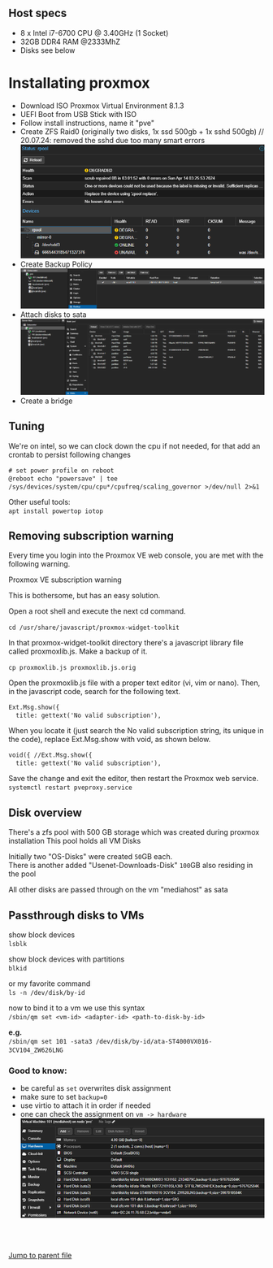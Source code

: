 ## Host specs
- 8 x Intel i7-6700 CPU @ 3.40GHz (1 Socket)
- 32GB DDR4 RAM @2333MhZ
- Disks see below

# Installating proxmox
- Download ISO Proxmox Virtual Environment 8.1.3
- UEFI Boot from USB Stick with ISO
- Follow install instructions, name it "pve"
- Create ZFS Raid0 (originally two disks, 1x ssd 500gb + 1x sshd 500gb) // 20.07.24: removed the sshd due too many smart errors
  ![ZFS Pool Overview](pictures/zfs-pool.png)
- Create Backup Policy
  ![Backup Policy Overview](pictures/backup-policy.png)
- Attach disks to sata
  ![Disk Overview](pictures/disks.png)
- Create a bridge 

## Tuning
We're on intel, so we can clock down the cpu if not needed, for that add an crontab to persist following changes

```
# set power profile on reboot
@reboot echo "powersave" | tee /sys/devices/system/cpu/cpu*/cpufreq/scaling_governor >/dev/null 2>&1
```

Other useful tools: <br/>
`apt install powertop iotop`


## Removing subscription warning
Every time you login into the Proxmox VE web console, you are met with the following warning.

Proxmox VE subscription warning

This is bothersome, but has an easy solution.

Open a root shell and execute the next cd command.

`cd /usr/share/javascript/proxmox-widget-toolkit`

In that proxmox-widget-toolkit directory there's a javascript library file called proxmoxlib.js. Make a backup of it.

`cp proxmoxlib.js proxmoxlib.js.orig`

Open the proxmoxlib.js file with a proper text editor (vi, vim or nano). Then, in the javascript code, search for the following text.
```
Ext.Msg.show({
  title: gettext('No valid subscription'),
```

When you locate it (just search the No valid subscription string, its unique in the code), replace Ext.Msg.show with void, as shown below.
```
void({ //Ext.Msg.show({
  title: gettext('No valid subscription'),
```

Save the change and exit the editor, then restart the Proxmox web service.
`systemctl restart pveproxy.service`

## Disk overview
There's a zfs pool with 500 GB storage which was created during proxmox installation
This pool holds all VM Disks

Initially two "OS-Disks" were created `50`GB each. <br/>
There is another added "Usenet-Downloads-Disk" `100`GB also residing in the pool

All other disks are passed through on the vm "mediahost" as sata

## Passthrough disks to VMs

show block devices <br/>
`lsblk`

show block devices with partitions<br/>
`blkid`

or my favorite command <br/>
`ls -n /dev/disk/by-id`

now to bind it to a vm we use this syntax <br/>
`/sbin/qm set <vm-id> <adapter-id> <path-to-disk-by-id>`

__e.g.__ <br/>
`/sbin/qm set 101 -sata3 /dev/disk/by-id/ata-ST4000VX016-3CV104_ZW626LNG`

### Good to know:
- be careful as `set` overwrites disk assignment
- make sure to set `backup=0`
- use virtio<number> to attach it in order if needed
- one can check the assignment on `vm -> hardware`
![VM-Disks Overview](pictures/vm-disks.png)

<br/>
<br/>

[Jump to parent file](Readme.md)